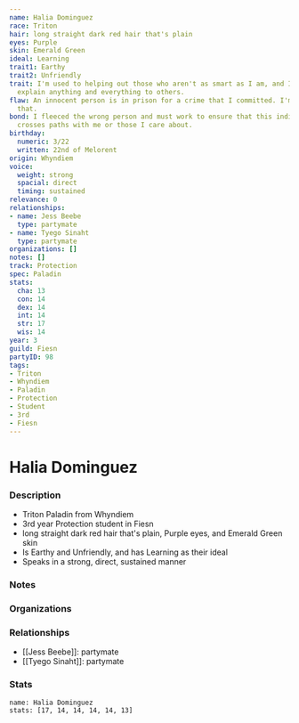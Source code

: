 ```yaml
---
name: Halia Dominguez
race: Triton
hair: long straight dark red hair that's plain
eyes: Purple
skin: Emerald Green
ideal: Learning
trait1: Earthy
trait2: Unfriendly
trait: I'm used to helping out those who aren't as smart as I am, and I patiently
  explain anything and everything to others.
flaw: An innocent person is in prison for a crime that I committed. I'm okay with
  that.
bond: I fleeced the wrong person and must work to ensure that this individual never
  crosses paths with me or those I care about.
birthday:
  numeric: 3/22
  written: 22nd of Melorent
origin: Whyndiem
voice:
  weight: strong
  spacial: direct
  timing: sustained
relevance: 0
relationships:
- name: Jess Beebe
  type: partymate
- name: Tyego Sinaht
  type: partymate
organizations: []
notes: []
track: Protection
spec: Paladin
stats:
  cha: 13
  con: 14
  dex: 14
  int: 14
  str: 17
  wis: 14
year: 3
guild: Fiesn
partyID: 98
tags:
- Triton
- Whyndiem
- Paladin
- Protection
- Student
- 3rd
- Fiesn
---
```

# Halia Dominguez
### Description
- Triton Paladin from Whyndiem
- 3rd year Protection student in Fiesn
- long straight dark red hair that's plain, Purple eyes, and Emerald Green skin
- Is Earthy and Unfriendly, and has Learning as their ideal
- Speaks in a strong, direct, sustained manner

### Notes

### Organizations

### Relationships
- [[Jess Beebe]]: partymate
- [[Tyego Sinaht]]: partymate

### Stats
```statblock
name: Halia Dominguez
stats: [17, 14, 14, 14, 14, 13]
```